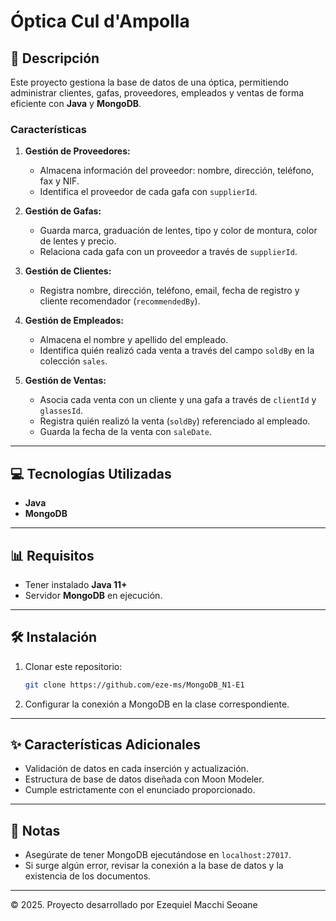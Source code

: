 # Óptica Cul d'Ampolla

## 📄 Descripción
Este proyecto gestiona la base de datos de una óptica, permitiendo administrar clientes, gafas, proveedores, empleados y ventas de forma eficiente con **Java** y **MongoDB**.

### Características
1. **Gestión de Proveedores:**
   - Almacena información del proveedor: nombre, dirección, teléfono, fax y NIF.
   - Identifica el proveedor de cada gafa con `supplierId`.

2. **Gestión de Gafas:**
   - Guarda marca, graduación de lentes, tipo y color de montura, color de lentes y precio.
   - Relaciona cada gafa con un proveedor a través de `supplierId`.

3. **Gestión de Clientes:**
   - Registra nombre, dirección, teléfono, email, fecha de registro y cliente recomendador (`recommendedBy`).

4. **Gestión de Empleados:**
   - Almacena el nombre y apellido del empleado.
   - Identifica quién realizó cada venta a través del campo `soldBy` en la colección `sales`.

5. **Gestión de Ventas:**
   - Asocia cada venta con un cliente y una gafa a través de `clientId` y `glassesId`.
   - Registra quién realizó la venta (`soldBy`) referenciado al empleado.
   - Guarda la fecha de la venta con `saleDate`.

---

## 💻 Tecnologías Utilizadas
- **Java**
- **MongoDB**

---

## 📊 Requisitos
- Tener instalado **Java 11+**
- Servidor **MongoDB** en ejecución.

---

## 🛠️ Instalación
1. Clonar este repositorio:
   ```bash
   git clone https://github.com/eze-ms/MongoDB_N1-E1
   ```
2. Configurar la conexión a MongoDB en la clase correspondiente.

---

## ✨ Características Adicionales
- Validación de datos en cada inserción y actualización.
- Estructura de base de datos diseñada con Moon Modeler.
- Cumple estrictamente con el enunciado proporcionado.

---

## 📢 Notas
- Asegúrate de tener MongoDB ejecutándose en `localhost:27017`.
- Si surge algún error, revisar la conexión a la base de datos y la existencia de los documentos.

---
© 2025. Proyecto desarrollado por Ezequiel Macchi Seoane

